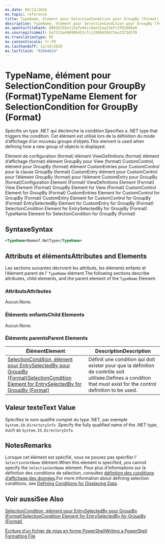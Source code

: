 ```yaml
---
ms.date: 09/13/2016
ms.topic: reference
title: TypeName, élément pour SelectionCondition pour GroupBy (Format)
description: TypeName, élément pour SelectionCondition pour GroupBy (Format)
ms.openlocfilehash: 096d2355e113a7e44cc6ae31ea23efc3f01080a0
ms.sourcegitcommit: ba7315a496986451cfc1296b659d73ea2373d3f0
ms.translationtype: MT
ms.contentlocale: fr-FR
ms.lasthandoff: 12/10/2020
ms.locfileid: "92664624"
---
```

# <a name="typename-element-for-selectioncondition-for-groupby-format"></a><span data-ttu-id="0f6cf-103">TypeName, élément pour SelectionCondition pour GroupBy (Format)</span><span class="sxs-lookup"><span data-stu-id="0f6cf-103">TypeName Element for SelectionCondition for GroupBy (Format)</span></span>

<span data-ttu-id="0f6cf-104">Spécifie un type .NET qui déclenche la condition.</span><span class="sxs-lookup"><span data-stu-id="0f6cf-104">Specifies a .NET type that triggers the condition.</span></span> <span data-ttu-id="0f6cf-105">Cet élément est utilisé lors de la définition du mode d’affichage d’un nouveau groupe d’objets.</span><span class="sxs-lookup"><span data-stu-id="0f6cf-105">This element is used when defining how a new group of objects is displayed.</span></span>

<span data-ttu-id="0f6cf-106">Élément de configuration (format) élément ViewDefinitions (format) élément d’affichage (format) élément GroupBy pour View (format) CustomControl, élément pour GroupBy (format) élément CustomEntries pour CustomControl pour la clause GroupBy (format) CustomEntry élément pour CustomControl pour l’élément GroupBy (format) pour l’élément CustomEntry pour GroupBy (format)</span><span class="sxs-lookup"><span data-stu-id="0f6cf-106">Configuration Element (Format) ViewDefinitions Element (Format) View Element (Format) GroupBy Element for View (Format) CustomControl Element for GroupBy (Format) CustomEntries Element for CustomControl for GroupBy (Format) CustomEntry Element for CustomControl for GroupBy (Format) EntrySelectedBy Element for CustomEntry for GroupBy (Format) SelectionCondition Element for EntrySelectedBy for GroupBy (Format) TypeName Element for SelectionCondition for GroupBy  (Format)</span></span>

## <a name="syntax"></a><span data-ttu-id="0f6cf-107">Syntaxe</span><span class="sxs-lookup"><span data-stu-id="0f6cf-107">Syntax</span></span>

```xml
<TypeName>Nameof.NetType</TypeName>

```

## <a name="attributes-and-elements"></a><span data-ttu-id="0f6cf-108">Attributs et éléments</span><span class="sxs-lookup"><span data-stu-id="0f6cf-108">Attributes and Elements</span></span>

<span data-ttu-id="0f6cf-109">Les sections suivantes décrivent les attributs, les éléments enfants et l’élément parent de l' `TypeName` élément.</span><span class="sxs-lookup"><span data-stu-id="0f6cf-109">The following sections describe attributes, child elements, and the parent element of the `TypeName` Element.</span></span>

### <a name="attributes"></a><span data-ttu-id="0f6cf-110">Attributs</span><span class="sxs-lookup"><span data-stu-id="0f6cf-110">Attributes</span></span>

<span data-ttu-id="0f6cf-111">Aucun.</span><span class="sxs-lookup"><span data-stu-id="0f6cf-111">None.</span></span>

### <a name="child-elements"></a><span data-ttu-id="0f6cf-112">Éléments enfants</span><span class="sxs-lookup"><span data-stu-id="0f6cf-112">Child Elements</span></span>

<span data-ttu-id="0f6cf-113">Aucun.</span><span class="sxs-lookup"><span data-stu-id="0f6cf-113">None.</span></span>

### <a name="parent-elements"></a><span data-ttu-id="0f6cf-114">Éléments parents</span><span class="sxs-lookup"><span data-stu-id="0f6cf-114">Parent Elements</span></span>

|<span data-ttu-id="0f6cf-115">Élément</span><span class="sxs-lookup"><span data-stu-id="0f6cf-115">Element</span></span>|<span data-ttu-id="0f6cf-116">Description</span><span class="sxs-lookup"><span data-stu-id="0f6cf-116">Description</span></span>|
|-------------|-----------------|
|[<span data-ttu-id="0f6cf-117">SelectionCondition, élément pour EntrySelectedBy pour GroupBy (Format)</span><span class="sxs-lookup"><span data-stu-id="0f6cf-117">SelectionCondition Element for EntrySelectedBy for GroupBy (Format)</span></span>](./selectioncondition-element-for-entryselectedby-for-groupby-format.md)|<span data-ttu-id="0f6cf-118">Définit une condition qui doit exister pour que la définition de contrôle soit utilisée.</span><span class="sxs-lookup"><span data-stu-id="0f6cf-118">Defines a condition that must exist for the control definition to be used.</span></span>|

## <a name="text-value"></a><span data-ttu-id="0f6cf-119">Valeur texte</span><span class="sxs-lookup"><span data-stu-id="0f6cf-119">Text Value</span></span>

<span data-ttu-id="0f6cf-120">Spécifiez le nom qualifié complet du type .NET, par exemple `System.IO.DirectoryInfo` .</span><span class="sxs-lookup"><span data-stu-id="0f6cf-120">Specify the fully qualified name of the .NET type, such as `System.IO.DirectoryInfo`.</span></span>

## <a name="remarks"></a><span data-ttu-id="0f6cf-121">Notes</span><span class="sxs-lookup"><span data-stu-id="0f6cf-121">Remarks</span></span>

<span data-ttu-id="0f6cf-122">Lorsque cet élément est spécifié, vous ne pouvez pas spécifier l' `SelectionSetName` élément.</span><span class="sxs-lookup"><span data-stu-id="0f6cf-122">When this element is specified, you cannot specify the `SelectionSetName` element.</span></span> <span data-ttu-id="0f6cf-123">Pour plus d’informations sur la définition des conditions de sélection, consultez [définition des conditions d’affichage des données](./defining-conditions-for-displaying-data.md).</span><span class="sxs-lookup"><span data-stu-id="0f6cf-123">For more information about defining selection conditions, see [Defining Conditions for Displaying Data](./defining-conditions-for-displaying-data.md).</span></span>

## <a name="see-also"></a><span data-ttu-id="0f6cf-124">Voir aussi</span><span class="sxs-lookup"><span data-stu-id="0f6cf-124">See Also</span></span>

[<span data-ttu-id="0f6cf-125">SelectionCondition, élément pour EntrySelectedBy pour GroupBy (Format)</span><span class="sxs-lookup"><span data-stu-id="0f6cf-125">SelectionCondition Element for EntrySelectedBy for GroupBy (Format)</span></span>](./selectioncondition-element-for-entryselectedby-for-groupby-format.md)

[<span data-ttu-id="0f6cf-126">Écriture d’un fichier de mise en forme PowerShell</span><span class="sxs-lookup"><span data-stu-id="0f6cf-126">Writing a PowerShell Formatting File</span></span>](./writing-a-powershell-formatting-file.md)
